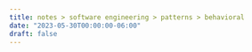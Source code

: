 ```yaml
---
title: notes > software engineering > patterns > behavioral
date: "2023-05-30T00:00:00-06:00"
draft: false
---
```

